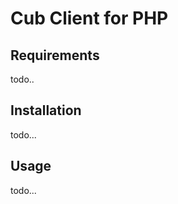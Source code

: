 Cub Client for PHP
=====================

Requirements
------------

todo..

Installation
------------

todo...

Usage
------------

todo...
